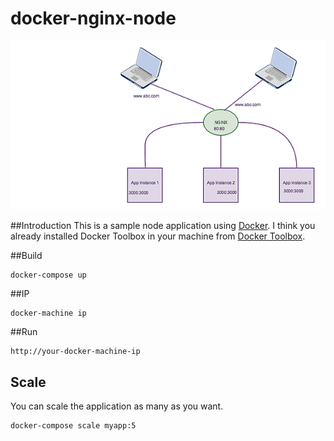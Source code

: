 # docker-nginx-node

![alt tag](https://github.com/Dastagirireddy/docker-nginx-node/blob/master/app.png?raw=true)

##Introduction
This is a sample node application using <a href="https://www.docker.com/">Docker</a>. I think you already installed Docker Toolbox in your machine from <a href="https://www.docker.com/products/docker-toolbox">Docker Toolbox</a>.

##Build
```
docker-compose up
```

##IP
```
docker-machine ip
```

##Run
```
http://your-docker-machine-ip
```

## Scale
You can scale the application as many as you want.
```
docker-compose scale myapp:5
```

